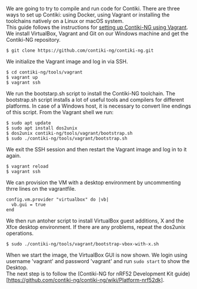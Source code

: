 We are going to try to compile and run code for Contiki. There are three ways to set up Contiki: using Docker, using Vagrant or installing the toolchains natively on a Linux or macOS system. \
This guide follows the instructions for [setting up Contiki-NG using Vagrant](https://github.com/contiki-ng/contiki-ng/wiki/Vagrant).\
We install VirtualBox, Vagrant and Git on our Windows machine and get the Contiki-NG repository.
```
$ git clone https://github.com/contiki-ng/contiki-ng.git
```
We initialize the Vagrant image and log in via SSH.
```
$ cd contiki-ng/tools/vagrant
$ vagrant up
$ vagrant ssh
```
We run the bootstarp.sh script to install the Contiki-NG toolchain. The bootstrap.sh script installs a lot of useful tools and compilers for different platforms. In case of a Windows host, it is necessary to convert line endings of this script. From the Vagrant shell we run:
```
$ sudo apt update
$ sudo apt install dos2unix
$ dos2unix contiki-ng/tools/vagrant/bootstrap.sh
$ sudo ./contiki-ng/tools/vagrant/bootstrap.sh
```
We exit the SSH session and then restart the Vagrant image and log in to it again.
```
$ vagrant reload
$ vagrant ssh
```
We can provision the VM with a desktop environment by uncommenting thrre lines on the vagrantfile. 
```
config.vm.provider "virtualbox" do |vb|
  vb.gui = true
end
```
We then run antoher script to install VirtualBox guest additions, X and the Xfce desktop environment. If there are any problems, repeat the dos2unix operations. 
```
$ sudo ./contiki-ng/tools/vagrant/bootstrap-vbox-with-x.sh
```
When we start the image, the VirtualBox GUI is now shown. We login using username 'vagrant' and password 'vagrant' and run `sudo start` to show the Desktop. \
The next step is to follow the (Contiki-NG for nRF52 Development Kit guide)[https://github.com/contiki-ng/contiki-ng/wiki/Platform-nrf52dk].



